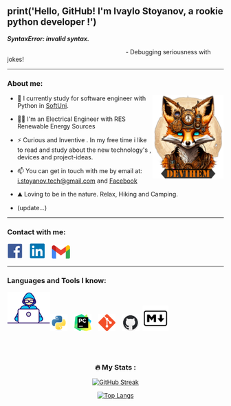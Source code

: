 ## print('Hello, GitHub! I'm Ivaylo Stoyanov, a rookie python developer !')
***SyntaxError: invalid syntax.***

 ‎ ‎‎‎ ‎ ‎‎‎ ‎ ‎  ‎ ‎‎‎ ‎ ‎ ‎‎‎ ‎ ‎ ‎‎‎ ‎ ‎ ‎‎‎ ‎ ‎ ‎‎‎  ‎ ‎‎‎ ‎ ‎‎‎ ‎ ‎ ‎‎‎ ‎ ‎ ‎‎‎ ‎ ‎ ‎ ‎‎‎ ‎‎‎‎ ‎ ‎ ‎‎‎‎‎‎ ‎ ‎ ‎‎‎ ‎‎‎ ‎ ‎ ‎‎‎ ‎ ‎ ‎‎‎ ‎ ‎ ‎‎‎ ‎ ‎ ‎‎‎ ‎ ‎ ‎ ‎ ‎ ‎‎‎ ‎ ‎ ‎‎‎ ‎ ‎‎ ‎ ‎‎‎ ‎ ‎ ‎‎‎ ‎ ‎ ‎‎‎ ‎ ‎ ‎‎‎ ‎ ‎ ‎‎‎ ‎ ‎ ‎‎‎ ‎ ‎ ‎‎‎ ‎ ‎ ‎‎‎ ‎ ‎ ‎‎‎ ‎ ‎ ‎‎‎ ‎ ‎ ‎‎‎ ‎ ‎ ‎‎‎ ‎ ‎ ‎‎‎ ‎ ‎ ‎‎‎ ‎ ‎ ‎‎‎ ‎ ‎ ‎‎‎- Debugging seriousness with jokes! 

---

### About me:


<img width="33%" align="right" alt="Devihem Missing Photo" src="https://github.com/Devihem/Devihem/blob/main/background_github.png" />




- 🔭 I currently study for software engineer with Python in [SoftUni](https://softuni.bg/curriculum).

- 👨‍🎓 I'm an Electrical Engineer with RES Renewable Energy Sources
 
- ⚡ Curious and Inventive . In my free time i like to read and study about the new technology's , devices and project-ideas.

-  📫 You can get in touch with me by email at: i.stoyanov.tech@gmail.com and [Facebook](https://www.facebook.com/Devihem7)

- ⛰️ Loving to be in the nature. Relax, Hiking and Camping.

- (update...)

---

### Contact with me:

[<img alt="FACEBOOK" width="36px" src="https://raw.githubusercontent.com/Devihem/Devihem/a643ded9881161d53addf4101c8e4fd54e47e094/icons/facebook-plain%20(1).svg" >](https://www.facebook.com/Devihem7/)&nbsp;
&nbsp;
[<img alt="LINKEDIN" width="36px" src="https://raw.githubusercontent.com/Devihem/Devihem/a643ded9881161d53addf4101c8e4fd54e47e094/icons/linkedin-original.svg" >](https://www.linkedin.com/in/ivaylo-stoyanov-731b9722a/)&nbsp;
&nbsp;
[<img alt="GMAIL" width="42px" src="https://raw.githubusercontent.com/Devihem/Devihem/a643ded9881161d53addf4101c8e4fd54e47e094/icons/google-gmail.svg" >](mailto:i.stoyanov.tech@gmail.com)&nbsp;
&nbsp;


---

### Languages and Tools I know:

<img align="left" alt="html tag image" src="https://raw.githubusercontent.com/Devihem/Devihem/main/icons/Developer.gif" width="100">&nbsp;&nbsp;

<img alt="PYTHON" width="40px" src="https://raw.githubusercontent.com/Devihem/Devihem/0701e5483797846b8adde4b270568d0244b53b03/icons/python-original.svg" />&nbsp;
&nbsp;
<img alt="PYCHARM" width="40px" src="https://raw.githubusercontent.com/Devihem/Devihem/0701e5483797846b8adde4b270568d0244b53b03/icons/pycharm.svg" />&nbsp;
&nbsp;
<img alt="GIT" width="40px" src="https://raw.githubusercontent.com/Devihem/Devihem/0701e5483797846b8adde4b270568d0244b53b03/icons/git.svg"/>&nbsp;
&nbsp;
<img  alt="GITHUB" width="40px" src="https://raw.githubusercontent.com/Devihem/Devihem/main/icons/github.png" />&nbsp;
<img  alt="MARKDOWN" width="60px" src="https://raw.githubusercontent.com/Devihem/Devihem/main/icons/markdown.png"/>&nbsp;
&nbsp;


<br />
<br />

<div id="stats" align="center">
 
### :fire: My Stats :
[![GitHub Streak](http://github-readme-streak-stats.herokuapp.com?user=Devihem&theme=dark&background=000000)](https://git.io/streak-stats)
 
[![Top Langs](https://github-readme-stats.vercel.app/api/top-langs/?username=Devihem&layout=compact&theme=vision-friendly-dark)](https://github.com/anuraghazra/github-readme-stats)
